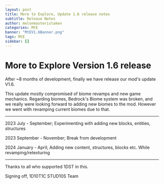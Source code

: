 ```yaml
---
layout: post
title: More to Explore, Update 1.6 release notes
subtitle: Release Notes
author: melonmasteristaken
categories: MtE
banner: "MtEV1.6Banner.png"
tags: MtE
sidebar: []
---
```


# More to Explore Version 1.6 release

After ~8 months of development, finally we have release our mod's update V1.6. 

This update mostly compromised of biome revamps and new game mechanics.
Regarding biomes, Bedrock's Biome system was broken, and we really were looking forward to adding new biomes to the mod. However we went with revamping current biomes due to that.

---

2023 July - September; Experimenting with adding new blocks, entities, structures

2023 September - November; Break from development

2024 January - April; Adding new content, structures, blocks etc. While revamping/retexturing

---

Thanks to all who supported 1DST in this.

Signing off,
1D10T1C STUD10S Team
